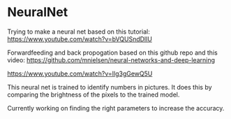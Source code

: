 # NeuralNet

Trying to make a neural net based on this tutorial:
https://www.youtube.com/watch?v=bVQUSndDllU

Forwardfeeding and back propogation based on this github repo and this video:
https://github.com/mnielsen/neural-networks-and-deep-learning

https://www.youtube.com/watch?v=Ilg3gGewQ5U

This neural net is trained to identify numbers in pictures. It does this by comparing the brightness of the pixels to the trained model. 

Currently working on finding the right parameters to increase the accuracy.
